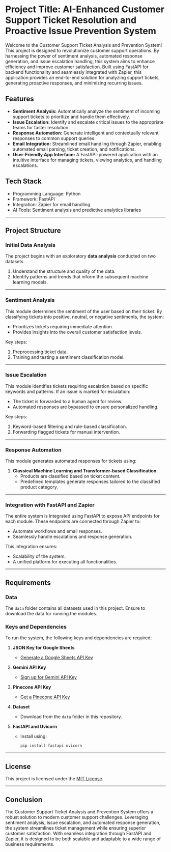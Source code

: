 # Project Title: AI-Enhanced Customer Support Ticket Resolution and Proactive Issue Prevention System

Welcome to the Customer Support Ticket Analysis and Prevention System!
This project is designed to revolutionize customer support operations. By harnessing the power of sentiment analysis, automated response generation, and issue escalation handling, this system aims to enhance efficiency and improve customer satisfaction.
Built using FastAPI for backend functionality and seamlessly integrated with Zapier, this application provides an end-to-end solution for analyzing support tickets, generating proactive responses, and minimizing recurring issues.

## Features

-  **Sentiment Analysis:** Automatically analyze the sentiment of incoming support tickets to prioritize and handle them effectively.
-  **Issue Escalation:** Identify and escalate critical issues to the appropriate teams for faster resolution.
-  **Response Automation:** Generate intelligent and contextually relevant responses to common support queries.
-  **Email Integration:** Streamlined email handling through Zapier, enabling automated email parsing, ticket creation, and notifications.
-  **User-Friendly App Interface:** A FastAPI-powered application with an intuitive interface for managing tickets, viewing analytics, and handling escalations.

## Tech Stack

-  Programming Language: Python
-  Framework: FastAPI
-  Integration: Zapier for email handling
-  AI Tools: Sentiment analysis and predictive analytics libraries

---

## Project Structure

### Initial Data Analysis
The project begins with an exploratory **data analysis** conducted on two datasets
1. Understand the structure and quality of the data.
2. Identify patterns and trends that inform the subsequent machine learning models.

---

### Sentiment Analysis 
This module determines the sentiment of the user based on their ticket. By classifying tickets into positive, neutral, or negative sentiments, the system:
- Prioritizes tickets requiring immediate attention.
- Provides insights into the overall customer satisfaction levels.

Key steps:
1. Preprocessing ticket data.
2. Training and testing a sentiment classification model.

---

### Issue Escalation
This module identifies tickets requiring escalation based on specific keywords and patterns. If an issue is marked for escalation:
- The ticket is forwarded to a human agent for review.
- Automated responses are bypassed to ensure personalized handling.

Key steps:
1. Keyword-based filtering and rule-based classification.
2. Forwarding flagged tickets for manual intervention.

---

### Response Automation
This module generates automated responses for tickets using:

1. **Classical Machine Learning and Transformer-based Classification**:
   - Products are classified based on ticket content.
   - Predefined templates generate responses tailored to the classified product category.

---

### Integration with FastAPI and Zapier
The entire system is integrated using FastAPI to expose API endpoints for each module. These endpoints are connected through Zapier to:
- Automate workflows and email responses.
- Seamlessly handle escalations and response generation.

This integration ensures:
- Scalability of the system.
- A unified platform for executing all functionalities.

---

## Requirements
### Data
The `data` folder contains all datasets used in this project. Ensure to download the data for running the modules.

### Keys and Dependencies
To run the system, the following keys and dependencies are required:

1. **JSON Key for Google Sheets**
   - [Generate a Google Sheets API Key](https://developers.google.com/sheets/api/quickstart/python)

2. **Gemini API Key**
   - [Sign up for Gemini API Key](https://gemini.docs.api/)

3. **Pinecone API Key**
   - [Get a Pinecone API Key](https://www.pinecone.io/start/)

4. **Dataset**
   - Download from the `data` folder in this repository.

5. **FastAPI and Uvicorn**
   - Install using:
     ```bash
     pip install fastapi uvicorn
     ```

---

## License

This project is licensed under the [MIT License](LICENSE.txt).

---
## Conclusion
The Customer Support Ticket Analysis and Prevention System offers a robust solution to modern customer support challenges. Leveraging sentiment analysis, issue escalation, and automated response generation, the system streamlines ticket management while ensuring superior customer satisfaction. With seamless integration through FastAPI and Zapier, it is designed to be both scalable and adaptable to a wide range of business requirements.

